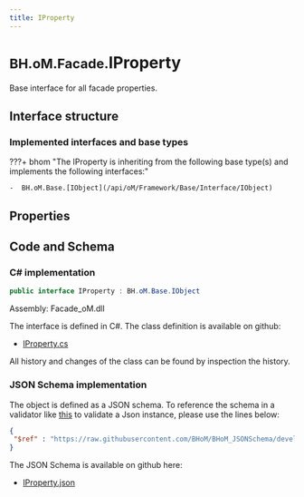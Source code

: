 ```yaml
---
title: IProperty
---
```


# <small>BH.oM.Facade.</small>**IProperty**

Base interface for all facade properties.

## Interface structure

### Implemented interfaces and base types

???+ bhom "The IProperty is inheriting from the following base type(s) and implements the following interfaces:"

    -  BH.oM.Base.[IObject](/api/oM/Framework/Base/Interface/IObject)


## Properties

## Code and Schema

### C# implementation

``` C# title="C#"
public interface IProperty : BH.oM.Base.IObject
```

Assembly: Facade_oM.dll

The interface is defined in C#. The class definition is available on github:

- [IProperty.cs](https://github.com/BHoM/BHoM/blob/develop/Facade_oM/IProperty.cs)

All history and changes of the class can be found by inspection the history.
### JSON Schema implementation

The object is defined as a JSON schema. To reference the schema in a validator like [this](https://www.jsonschemavalidator.net/) to validate a Json instance, please use the lines below:

``` json title="JSON Schema"
{
 "$ref" : "https://raw.githubusercontent.com/BHoM/BHoM_JSONSchema/develop/Facade_oM/IProperty.json"
}
```

The JSON Schema is available on github here:

- [IProperty.json](https://github.com/BHoM/BHoM_JSONSchema/blob/develop/Facade_oM/IProperty.json)
